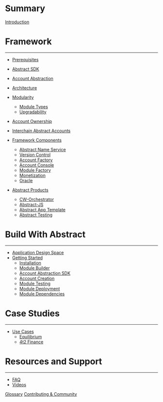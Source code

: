# Summary

[Introduction](./0_introduction.md)

# Framework
---

- [Prerequisites](./3_framework/0_prerequisites.md)
- [Abstract SDK](./3_framework/1_abstract_sdk.md)
- [Account Abstraction](./3_framework/2_account_abstraction.md)
- [Architecture](./3_framework/3_architecture.md)
- [Modularity](./3_framework/5_modularity.md)
    - [Module Types](./3_framework/6_module_types.md)
    - [Upgradability](./3_framework/7_upgradability.md)
- [Account Ownership](./3_framework/4_ownership.md)
- [Interchain Abstract Accounts](./3_framework/8_ibc.md)

- [Framework Components](./5_platform/index.md)
    - [Abstract Name Service](./5_platform/1_ans.md)
    - [Version Control](./5_platform/2_version_control.md)
    - [Account Factory](./5_platform/3_account_factory.md)
    - [Account Console](./5_platform/4_account_console.md)
    - [Module Factory](./5_platform/5_module_factory.md)
    - [Monetization](./5_platform/6_monetization.md)
    - [Oracle](./5_platform/7_oracle.md)

- [Abstract Products](1_products/index.md)
  - [CW-Orchestrator](./1_products/1_cw_orchestrator.md)
  - [Abstract-JS](./1_products/4_abstract_js.md)
  - [Abstract App Template](./1_products/2_abstract_app_template.md)
  - [Abstract Testing](./1_products/3_abstract_testing.md)

  
# Build With Abstract
---

- [Application Design Space](./2_introduction/1_design_space.md)
- [Getting Started](./4_get_started/1_index.md)
    - [Installation](./4_get_started/2_installation.md)
    - [Module Builder](./4_get_started/3_module_builder.md)
    - [Account Abstraction SDK](./4_get_started/4_sdk.md)
    - [Account Creation](./4_get_started/5_account_creation.md)
    - [Module Testing](./4_get_started/6_module_testing.md)
    - [Module Deployment](./4_get_started/7_module_deployment.md)
    - [Module Dependencies](./4_get_started/8_dependencies.md)


# Case Studies
---

- [Use Cases](./7_use_cases/index.md)
    - [Equilibrium](./7_use_cases/1_equilibrium.md)
    - [4t2 Finance](./7_use_cases/2_4t2.md)


# Resources and Support

---
<!-- - [Interchain Abstract Accounts](./ibc/index.md)
    - [Overview](./ibc/overview.md)
    - [Specification](./ibc/spec.md) -->

- [FAQ](./video_and_content/faq.md)
- [Videos](./video_and_content/videos.md)

[Glossary](./9_glossary.md)
[Contributing & Community](./contributing.md)


<!-- -Introduction
   -Brief overview of Abstract and its core principles.
   -Account Abstraction
   -Architecture
   -Modules - overview of modular architecture
   -Governance
   -Value Proposition - Overview of benefits for developers

-Getting Started
   -Installation - guide to get started with Abstraction
   -Account Creation
   -SDK
   -Module Development
       -Create, deploy, and integrate
       -Best practices

-Use Cases
   -Equilibrium/4t2 example
   -Inspiration and guidance for developers to explore new possibilities with Abstract.

-Resources and Support
   -Additional documentation, tutorials, guides
   -Contributing/Community
   -FAQ
   -Discord/Abstract links -->
